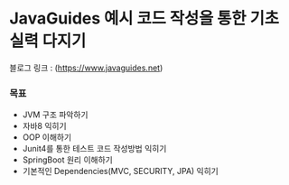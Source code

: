 # JavaGuides 예시 코드 작성을 통한 기초 실력 다지기
블로그 링크 : (https://www.javaguides.net)
### 목표
- JVM 구조 파악하기
- 자바8 익히기
- OOP 이해하기
- Junit4를 통한 테스트 코드 작성방법 익히기
- SpringBoot 원리 이해하기
- 기본적인 Dependencies(MVC, SECURITY, JPA) 익히기 
